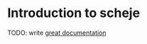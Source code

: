 # Introduction to scheje

TODO: write [great documentation](http://jacobian.org/writing/what-to-write/)
